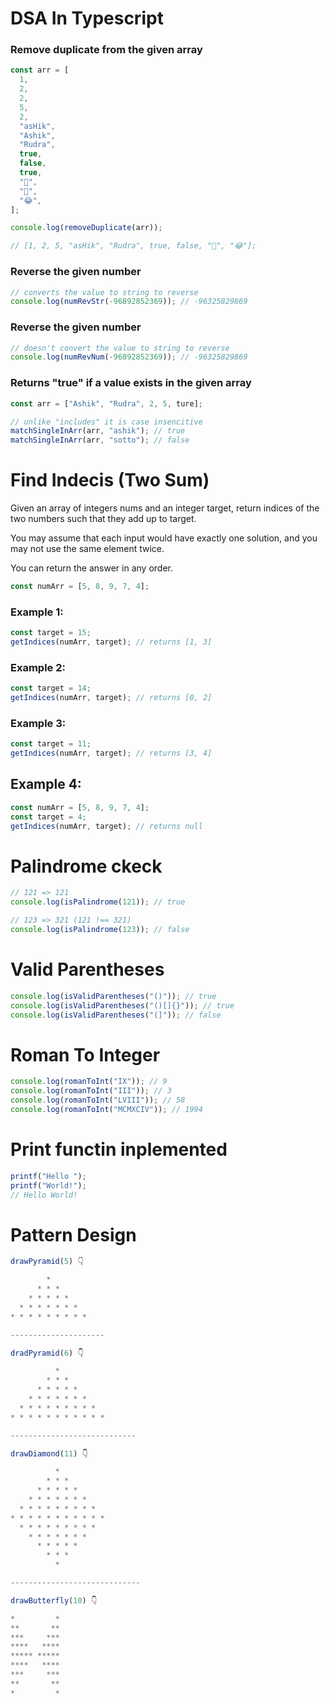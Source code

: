 # DSA In Typescript

### Remove duplicate from the given array

```typescript
const arr = [
  1,
  2,
  2,
  5,
  2,
  "asHik",
  "Ashik",
  "Rudra",
  true,
  false,
  true,
  "🔭",
  "🔭",
  "😂",
];

console.log(removeDuplicate(arr));

// [1, 2, 5, "asHik", "Rudra", true, false, "🔭", "😂"];
```

### Reverse the given number

```typescript
// converts the value to string to reverse
console.log(numRevStr(-96892852369)); // -96325829869
```

### Reverse the given number

```typescript
// doesn't convert the value to string to reverse
console.log(numRevNum(-96892852369)); // -96325829869
```

### Returns "true" if a value exists in the given array

```typescript
const arr = ["Ashik", "Rudra", 2, 5, ture];

// unlike "includes" it is case insencitive
matchSingleInArr(arr, "ashik"); // true
matchSingleInArr(arr, "sotto"); // false
```

# Find Indecis (Two Sum)

Given an array of integers nums and an integer target, return indices of the two numbers such that they add up to target.

You may assume that each input would have exactly one solution, and you may not use the same element twice.

You can return the answer in any order.

```typescript
const numArr = [5, 8, 9, 7, 4];
```

### Example 1:

```typescript
const target = 15;
getIndices(numArr, target); // returns [1, 3]
```

### Example 2:

```typescript
const target = 14;
getIndices(numArr, target); // returns [0, 2]
```

### Example 3:

```typescript
const target = 11;
getIndices(numArr, target); // returns [3, 4]
```

## Example 4:

```typescript
const numArr = [5, 8, 9, 7, 4];
const target = 4;
getIndices(numArr, target); // returns null
```

# Palindrome ckeck

```typescript
// 121 => 121
console.log(isPalindrome(121)); // true

// 123 => 321 (121 !== 321)
console.log(isPalindrome(123)); // false
```

# Valid Parentheses

```typescript
console.log(isValidParentheses("()")); // true
console.log(isValidParentheses("()[]{}")); // true
console.log(isValidParentheses("(]")); // false
```

# Roman To Integer

```typescript
console.log(romanToInt("IX")); // 9
console.log(romanToInt("III")); // 3
console.log(romanToInt("LVIII")); // 58
console.log(romanToInt("MCMXCIV")); // 1994
```

# Print functin inplemented

```typescript
printf("Hello ");
printf("World!");
// Hello World!
```

# Pattern Design

```typescript
drawPyramid(5) 👇

        *
      * * *
    * * * * *
  * * * * * * *
* * * * * * * * *

---------------------

dradPyramid(6) 👇

          *
        * * *
      * * * * *
    * * * * * * *
  * * * * * * * * *
* * * * * * * * * * *

----------------------------

drawDiamond(11) 👇

          *
        * * *
      * * * * *
    * * * * * * *
  * * * * * * * * *
* * * * * * * * * * *
  * * * * * * * * *
    * * * * * * *
      * * * * *
        * * *
          *

-----------------------------

drawButterfly(10) 👇

*         *
**       **
***     ***
****   ****
***** *****
****   ****
***     ***
**       **
*         *
```
